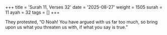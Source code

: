 +++
title = 'Surah 11, Verses 32'
date = '2025-08-27'
weight = 1505
surah = 11
ayah = 32
tags = []
+++

They protested, “O Noah! You have argued with us far too much, so bring upon us what you threaten us with, if what you say is true.”